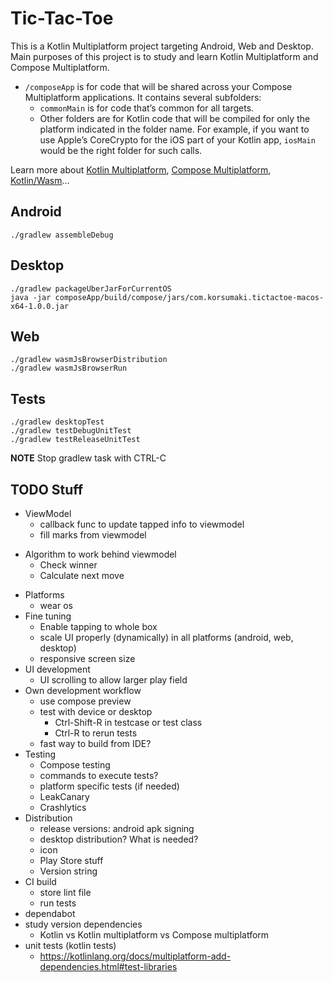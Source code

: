 # Tic-Tac-Toe

This is a Kotlin Multiplatform project targeting Android, Web and Desktop.
Main purposes of this project is to study and learn Kotlin Multiplatform and Compose Multiplatform.

* `/composeApp` is for code that will be shared across your Compose Multiplatform applications.
  It contains several subfolders:
  - `commonMain` is for code that’s common for all targets.
  - Other folders are for Kotlin code that will be compiled for only the platform indicated in the folder name.
    For example, if you want to use Apple’s CoreCrypto for the iOS part of your Kotlin app,
    `iosMain` would be the right folder for such calls.


Learn more about [Kotlin Multiplatform](https://www.jetbrains.com/help/kotlin-multiplatform-dev/get-started.html),
[Compose Multiplatform](https://github.com/JetBrains/compose-multiplatform/#compose-multiplatform),
[Kotlin/Wasm](https://kotl.in/wasm/)…

## Android

    ./gradlew assembleDebug

## Desktop

    ./gradlew packageUberJarForCurrentOS
    java -jar composeApp/build/compose/jars/com.korsumaki.tictactoe-macos-x64-1.0.0.jar

## Web

    ./gradlew wasmJsBrowserDistribution
    ./gradlew wasmJsBrowserRun

## Tests

    ./gradlew desktopTest
    ./gradlew testDebugUnitTest
    ./gradlew testReleaseUnitTest

**NOTE** Stop gradlew task with CTRL-C

## TODO Stuff
  - ViewModel
    + callback func to update tapped info to viewmodel
    + fill marks from viewmodel
  + Algorithm to work behind viewmodel
    + Check winner
    + Calculate next move
  - Platforms
    - wear os
  - Fine tuning
    - Enable tapping to whole box
    - scale UI properly (dynamically) in all platforms (android, web, desktop)
    - responsive screen size
  - UI development
    + UI scrolling to allow larger play field
  - Own development workflow
    + use compose preview
    + test with device or desktop
      - Ctrl-Shift-R in testcase or test class
      - Ctrl-R to rerun tests
    - fast way to build from IDE?
  - Testing
    - Compose testing
    - commands to execute tests?
    - platform specific tests (if needed)
    - LeakCanary
    - Crashlytics
  - Distribution
    - release versions: android apk signing
    - desktop distribution? What is needed?
    - icon
    - Play Store stuff
    - Version string
  - CI build
    - store lint file
    - run tests
  - dependabot
  - study version dependencies
    - Kotlin vs Kotlin multiplatform vs Compose multiplatform
  - unit tests (kotlin tests)
    - https://kotlinlang.org/docs/multiplatform-add-dependencies.html#test-libraries

